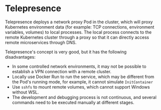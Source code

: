 # Telepresence

Telepresence deploys a network proxy Pod in the cluster, which will proxy Kubernetes environment data (for example: TCP connections, environment variables, volumes) to local processes. The local process connects to the remote Kubernetes cluster through a proxy so that it can directly access remote microservices through DNS.

Telepresence's concept is very good, but it has the following disadvantages:

* In some controlled network environments, it may not be possible to establish a VPN connection with a remote cluster.
* Locally use Docker Run to run the service, which may be different from the Pod's running mode, for example, it cannot simulate `InitContainer`
* Use `sshfs` to mount remote volumes, which cannot support Windows without WSL.
* The development and debugging process is not continuous, and several commands need to be executed manually at different stages.